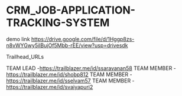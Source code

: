 # CRM_JOB-APPLICATION-TRACKING-SYSTEM
demo link https://drive.google.com/file/d/1Hggp8zs-n8vWYGwy5iIBujOf5Mbb-rEE/view?usp=drivesdk


Trailhead_URLs

TEAM LEAD   -https://trailblazer.me/id/ssaravanan58
TEAM MEMBER -https://trailblazer.me/id/shobp812
TEAM MEMBER -https://trailblazer.me/id/sselvam57
TEAM MEMBER -https://trailblazer.me/id/svaiyapuri2
